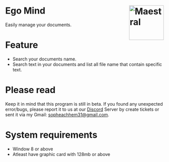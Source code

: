 # Ego Mind <img src="https://static.thenounproject.com/png/1399858-200.png" align="right" title="Maestral" width="110" height="110">
Easily manage your documents.  
# Feature
- Search your documents name.
- Search text in your documents and list all file name that contain specific text.
# Please read
Keep it in mind that this program is still in beta. If you found any unexpected error/bugs, please report it to us at our 
[Discord](https://discord.gg/jQebZhZ) Server by create tickets or sent it via my Gmail: sopheachhem31@gmail.com.
# System requirements
- Window 8 or above
- Atleast have graphic card with 128mb or above

